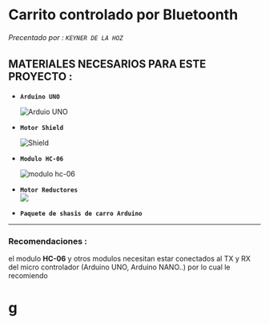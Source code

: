 # **Carrito controlado por Bluetoonth**
###### Precentado por : ````KEYNER DE LA HOZ````  
## **MATERIALES NECESARIOS PARA ESTE PROYECTO :**
 - **````Arduino UNO````**

    ![Arduio UNO](https://www.arduino.cc/wiki/static/8967993b3c6f31ba0eaeca8c7d539a35/65c7b/ArduinoUNO_bb.png)
 - **````Motor Shield````**

     ![Shield](https://forum.fritzing.org/uploads/default/original/2X/9/9a90fa029440712126031e16236f7991a66832dd.png )
 - **````Modulo HC-06````**

    ![modulo hc-06](https://i0.wp.com/1.bp.blogspot.com/-5x1jCWqtQ-Q/XtHLR8go2-I/AAAAAAAAAy8/g8sDZjX_reYDtC2558iNqrVBZuPwy5BrACK4BGAsYHg/w320-h145/HC-06%2BFRITZING.png?w=1140&ssl=1)
 - **````Motor Reductores````**    
    ![](https://forum.fritzing.org/uploads/default/original/2X/0/0112234fabb07469d9d242f2d305de8de60775d9.png)

 -  **````Paquete de shasis de carro Arduino ````**  
 ---
 ### **Recomendaciones :**
 el modulo **HC-06** y otros modulos necesitan estar conectados al TX y RX del micro controlador (Arduino UNO, Arduino NANO..) por lo cual le recomiendo  
  # g
